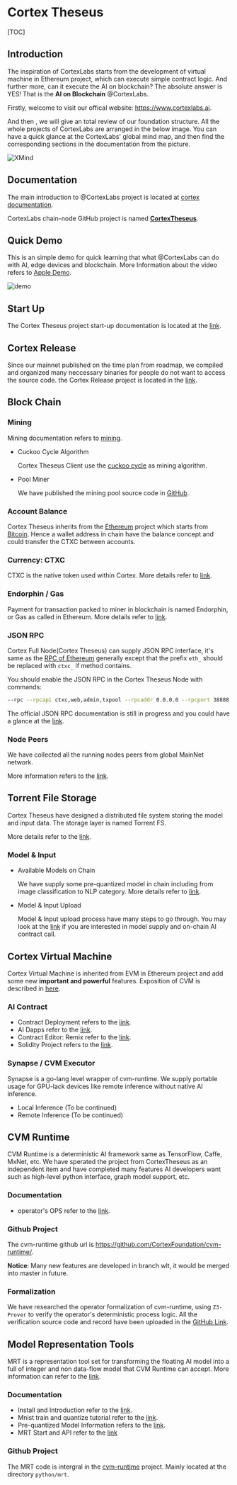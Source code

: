 # Cortex Theseus

[TOC]

## Introduction

The inspiration of CortexLabs starts from the development of virtual machine in Ethereum project, which can execute simple contract logic. And further more, can it execute the AI on blockchain? The absolute answer is YES! That is the **AI on Blockchain** @CortexLabs.

Firstly, welcome to visit our offical website: https://www.cortexlabs.ai.

And then , we will give an total review of our foundation structure. All the whole projects of CortexLabs are arranged in the below image. You can have a quick glance at the CortexLabs' global mind map, and then find the corresponding sections in the documentation from the picture.

![XMind](imgs/CortexTheseus.png)

## Documentation

The main introduction to @CortexLabs project is located at [cortex documentation](README.md).

CortexLabs chain-node GitHub project is named [**CortexTheseus**](https://github.com/CortexFoundation/CortexTheseus).

## Quick Demo

This is an simple demo for quick learning that what @CortexLabs can do with AI, edge devices and blockchain. More Information about the video refers to [Apple Demo](apple-demo.md).

![demo](cvm/demo/demo.gif)

## Start Up

The Cortex Theseus project start-up documentation is located at the [link](clients.md).

## Cortex Release

Since our mainnet published on the time plan from roadmap, we compiled and organized many neccessary binaries for people do not want to access the source code.  the Cortex Release project is located in the [link](https://github.com/CortexFoundation/Cortex_Release).

## Block Chain

### Mining

Mining documentation refers to [mining](mining.md).

- Cuckoo Cycle Algorithm

  Cortex Theseus Client use the [cuckoo cycle](https://github.com/CortexFoundation/PoolMiner/blob/dev/README.md) as mining algorithm.

- Pool Miner

  We have published the mining pool source code in [GitHub](https://github.com/CortexFoundation/PoolMiner).

### Account Balance

Cortex Theseus inherits from the [Ethereum](https://github.com/ethereum/go-ethereum) project which starts from [Bitcoin](https://github.com/bitcoin/bitcoin). Hence a wallet address in chain have the balance concept and could transfer the CTXC between accounts.

### Currency: CTXC

CTXC is the native token used within Cortex. More details refer to [link](ctxc.md).

### Endorphin / Gas

Payment for transaction packed to miner in blockchain is named Endorphin, or Gas as called in Ethereum. More details refer to [link](endorphin.md).

### JSON RPC

Cortex Full Node(Cortex Theseus) can supply JSON RPC interface, it's same as the [RPC of Ethereum](https://github.com/ethereum/wiki/wiki/JSON-RPC) generally except that the prefix `eth_` should be replaced with `ctxc_` if method contains. 

You should enable the JSON RPC in the Cortex Theseus Node with commands:

```bash
--rpc --rpcapi ctxc,web,admin,txpool --rpcaddr 0.0.0.0 --rpcport 38888
```

The official JSON RPC documentation is still in progress and you could have a glance at the [link](http://ec2-18-191-10-249.us-east-2.compute.amazonaws.com:5000/).

### Node Peers

We have collected all the running nodes peers from global MainNet network. 

More information refers to the [link](https://github.com/CortexFoundation/discv4-dns-lists).

## Torrent File Storage

Cortex Theseus have designed a distributed file system storing the model and input data. The storage layer is named Torrent FS. 

More details refer to the [link](storage-layer.md).

### Model & Input

- Available Models on Chain

  We have supply some pre-quantized model in chain including from image classification to NLP category. More details refer to [link](model-list.md).

- Model & Input Upload

  Model & Input upload process have many steps to go through. You may look at the [link](model-data-upload.md) if you are interested in model supply and on-chain AI contract call.

## Cortex Virtual Machine

Cortex Virtual Machine is inherited from EVM in Ethereum project and add some new **important and powerful** features. Exposition of CVM is described in [here](cvm.md).

### AI Contract

- Contract Deployment refers to the [link](ai-contracts.md).
- AI Dapps refer to the [link](ai-dapps.md).
- Contract Editor: Remix refer to the [link](cortex-remix.md).
- Solidity Project refers to the [link](https://github.com/CortexFoundation/ctxc-solc).

### Synapse / CVM Executor

Synapse is a go-lang level wrapper of cvm-runtime. We supply portable usage for GPU-lack devices like remote inference without native AI inference. 

- Local Inference (To be continued)
- Remote Inference (To be continued)

## CVM Runtime

CVM Runtime is a deterministic AI framework same as TensorFlow, Caffe, MxNet, etc. We have sperated the project from CortexTheseus as an independent item and have completed many features AI developers want such as high-level python interface, graph model support, etc.

### Documentation

- operator's OPS refer to the [link](https://github.com/CortexFoundation/cvm-runtime/blob/wlt/docs/cvm/ops.md).

### Github Project

The cvm-runtime github url is https://github.com/CortexFoundation/cvm-runtime/.

**Notice**: Many new features are developed in branch wlt, it would be merged into master in future.

### Formalization

We have researched the operator formalization of cvm-runtime, using `Z3-Prover` to verify the operator's deterministic process logic. All the verification source code and record have been uploaded in the [GitHub Link](https://github.com/CortexFoundation/z3_prover).

## Model Representation Tools

MRT is a representation tool set for transforming the floating AI model into a full of integer and non data-flow model that CVM Runtime can accept. More information can refer to the [link](mrt.md).

### Documentation

- Install and Introduction refer to the [link](https://github.com/CortexFoundation/cvm-runtime/blob/wlt/docs/mrt/README.md).
- Mnist train and quantize tutorial refer to the [link](https://github.com/CortexFoundation/cvm-runtime/blob/wlt/docs/mrt/mnist_tutorial.md).
- Pre-quantized Model Information refers to the [link](https://github.com/CortexFoundation/cvm-runtime/blob/wlt/docs/mrt/model.md).
- MRT Start and API refer to the [link](https://github.com/CortexFoundation/cvm-runtime/blob/wlt/docs/mrt/mrt.md)

### Github Project

The MRT code is intergral in the [cvm-runtime](https://github.com/CortexFoundation/cvm-runtime/tree/wlt) project. Mainly located at the directory `python/mrt`.



